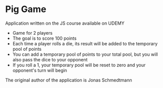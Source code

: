 # Pig Game 

Application written on the JS course available on UDEMY

- Game for 2 players
- The goal is to score 100 points
- Each time a player rolls a die, its result will be added to the temporary pool of points
- You can add a temporary pool of points to your total pool, but you will also pass the dice to your opponent
- If you roll a 1, your temporary pool will be reset to zero and your opponent's turn will begin

The original author of the application is Jonas Schmedtmann
